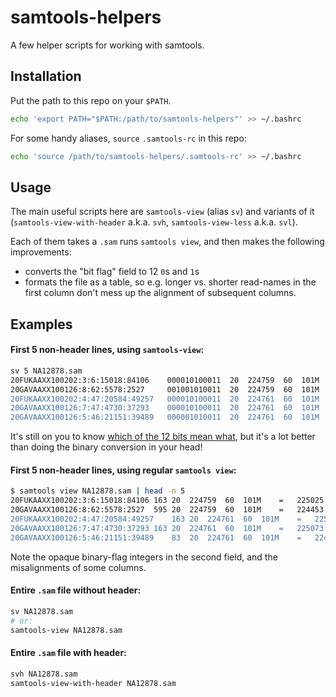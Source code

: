 # samtools-helpers
A few helper scripts for working with samtools.

## Installation
Put the path to this repo on your `$PATH`.

```sh
echo 'export PATH="$PATH:/path/to/samtools-helpers"' >> ~/.bashrc
```

For some handy aliases, `source` `.samtools-rc` in this repo:

```sh
echo 'source /path/to/samtools-helpers/.samtools-rc' >> ~/.bashrc
```

## Usage
The main useful scripts here are `samtools-view` (alias `sv`) and variants of it (`samtools-view-with-header` a.k.a. `svh`, `samtools-view-less` a.k.a. `svl`).

Each of them takes a `.sam` runs `samtools view`, and then makes the following improvements:

* converts the "bit flag" field to 12 `0`s and `1`s
* formats the file as a table, so e.g. longer vs. shorter read-names in the first column don't mess up the alignment of subsequent columns.

## Examples

#### First 5 non-header lines, using `samtools-view`:
```sh
sv 5 NA12878.sam
20FUKAAXX100202:3:6:15018:84106    000010100011  20  224759  60  101M         =  225025  366   ACCCAAATCTAATCAAGGCTCCCACTCTAACTCCCAAGCTCTAGGATATACCAAGGACAAAGGAAGATCATGAAATACCACCATGGGGATTCAATCAGCAA  ?@BBBCEEDFEFEEEFDEEFEEEEBFEDEFCFDDEEFEDFDFEEEFEEEECEEFEEFCEFDEEFFEFEDEEEFFFDECEDCEFEEDDFFBFEFGEAEDCCC  MD:Z:101                     PG:Z:BWA  RG:Z:20FUK.3  AM:i:37  NM:i:0  SM:i:37  MQ:i:60                                                                                                     OQ:Z:HHHHHHHHHHHHHHHHHHHHHHHHHHHHHHHHHHHHHHHHHHHHHHHHHHHHHHHHHHHHGHHHHHHHHHHHHHHFHHHGHHHHHIIHHDHHHHHEHHHHH  UQ:i:0
20GAVAAXX100126:8:62:5578:2527     001001010011  20  224759  60  101M         =  224453  -406  ACCCAAAGCTAATCAAGGCTCCCACTCTAACTCCCAAGCTCTAGGATATACCAAGGACAAAGGAAGATCATGAAATACCACCATGGGGATTCAATCAGCAA  834:/,1(:8::8::<98;-(-;>5?08/:;/+7<;=>?@:9>;==<=:<8<>?4>B>AABAAB@@;;<<=>===9>9?=9>=?==;=:;<?>><?@3@;1  MD:Z:7T93                    PG:Z:BWA  RG:Z:20GAV.8  AM:i:25  NM:i:1  SM:i:37  MQ:i:60                                                                                                     OQ:Z:C4541/1.55555555544008??9?1514401555?AAA;5554444555?A?7AFEFFFFFFDF55555444454445555444@5@==5555555555  UQ:i:7
20FUKAAXX100202:4:47:20584:49257   000010100011  20  224761  60  101M         =  225058  387   CCAAATCTAATCAAGGCTCCCACTCTAACTCCCAAGCTCTAGGATATACCAAGGACAAAGGAAGATCATGAAATACCACCATGGGGATTCAATCAGCAAAT  ?ACDBBCEDFEDEFEEEFEDBECFBFEFCFDEEEFEDFDFEEEFEEEECEEFEEFCEFFEEFFEFEDEAEFFFAECEFCDFEEFBFFDBEEC:@6A?C4>B  MD:Z:101                     PG:Z:BWA  RG:Z:20FUK.4  AM:i:37  NM:i:0  SM:i:37  MQ:i:60                                                                                                     OQ:Z:HHHHHHHHHHHHHHHHHHHHHHHHHHHHHHHHHHHHHHHHHHHHHHHHHHHHHHHHHHHHHHHHHHHHEHHHHDHHHHHIHHHHFHGIGHFE;D9BBD7AH  UQ:i:0
20GAVAAXX100126:7:47:4730:37293    000010100011  20  224761  60  101M         =  225073  412   CCAAATCTAATCAAGGCTCCCACTCTAACTCCCAAGCTCTAGGATATACCAAGGACAAAGGAAGATCATGAAATACCACCATGGGGATTCAATCAGCAAAT  ?BB@BCBFDDECC=E@@DB;BDCFDE<<AEB@B>BADD>?C?EDEB>@AC=<?=DAE?E=CAC?;<C=@ADD?ACACCAC>:>4=B676<17@@<:AA<;6  MD:Z:101                     PG:Z:BWA  RG:Z:20GAV.7  AM:i:37  NM:i:0  SM:i:37  MQ:i:60                                                                                                     OQ:Z:BBA>AB@BB@BA?>B==??7>@BBA@:6@@@@@@A@BAA>A?B@BA?=?>9=????@?@>>>@?67@<;??@>?@????@9:96=>2236-39=73@:652  UQ:i:0
20GAVAAXX100126:5:46:21151:39489   000001010011  20  224761  60  101M         =  224465  -396  CCAAATCTAATCAAGGCTCCCACTCTAACTCCCAAGCTCTAGGATATACCAAGGACAAAGGAAGATCATGAAATACCACCATGGGGATTCAATCAGCAAAT  >9<=BBB>BB>EFFEEEFEEECEFEEFDEFEEEFFEEFEEFDDEEEEDEEFFDDDDFFFDDFFDEFDEEDFFEEEEEEEEEFEEEEEFFEFEFEF=DED=A  MD:Z:101                     PG:Z:BWA  RG:Z:20GAV.5  AM:i:37  NM:i:0  SM:i:37  MQ:i:60                                                                                                     OQ:Z:DBGGFDFCFFBHHHHHHHHHHGHHHHHHHHHHHHHHHHHHHHHHHHHHHHHHHHHHHHHHHHHHHHHHHHHHHHHHHHHHHHHHHHHHHHHHHHHEHHHGH  UQ:i:0
```
It's still on you to know [which of the 12 bits mean what](https://samtools.github.io/hts-specs/SAMv1.pdf), but it's a lot better than doing the binary conversion in your head!

#### First 5 non-header lines, using regular `samtools view`:
```sh
$ samtools view NA12878.sam | head -n 5
20FUKAAXX100202:3:6:15018:84106	163	20	224759	60	101M	=	225025	366	ACCCAAATCTAATCAAGGCTCCCACTCTAACTCCCAAGCTCTAGGATATACCAAGGACAAAGGAAGATCATGAAATACCACCATGGGGATTCAATCAGCAA	?@BBBCEEDFEFEEEFDEEFEEEEBFEDEFCFDDEEFEDFDFEEEFEEEECEEFEEFCEFDEEFFEFEDEEEFFFDECEDCEFEEDDFFBFEFGEAEDCCC	MD:Z:101	PG:Z:BWA	RG:Z:20FUK.3	AM:i:37	NM:i:0	SM:i:37	MQ:i:60	OQ:Z:HHHHHHHHHHHHHHHHHHHHHHHHHHHHHHHHHHHHHHHHHHHHHHHHHHHHHHHHHHHHGHHHHHHHHHHHHHHFHHHGHHHHHIIHHDHHHHHEHHHHH	UQ:i:0
20GAVAAXX100126:8:62:5578:2527	595	20	224759	60	101M	=	224453	-406	ACCCAAAGCTAATCAAGGCTCCCACTCTAACTCCCAAGCTCTAGGATATACCAAGGACAAAGGAAGATCATGAAATACCACCATGGGGATTCAATCAGCAA	834:/,1(:8::8::<98;-(-;>5?08/:;/+7<;=>?@:9>;==<=:<8<>?4>B>AABAAB@@;;<<=>===9>9?=9>=?==;=:;<?>><?@3@;1	MD:Z:7T93	PG:Z:BWA	RG:Z:20GAV.8	AM:i:25	NM:i:1	SM:i:37	MQ:i:60	OQ:Z:C4541/1.55555555544008??9?1514401555?AAA;5554444555?A?7AFEFFFFFFDF55555444454445555444@5@==5555555555	UQ:i:7
20FUKAAXX100202:4:47:20584:49257	163	20	224761	60	101M	=	225058	387	CCAAATCTAATCAAGGCTCCCACTCTAACTCCCAAGCTCTAGGATATACCAAGGACAAAGGAAGATCATGAAATACCACCATGGGGATTCAATCAGCAAAT	?ACDBBCEDFEDEFEEEFEDBECFBFEFCFDEEEFEDFDFEEEFEEEECEEFEEFCEFFEEFFEFEDEAEFFFAECEFCDFEEFBFFDBEEC:@6A?C4>B	MD:Z:101	PG:Z:BWA	RG:Z:20FUK.4	AM:i:37	NM:i:0	SM:i:37	MQ:i:60	OQ:Z:HHHHHHHHHHHHHHHHHHHHHHHHHHHHHHHHHHHHHHHHHHHHHHHHHHHHHHHHHHHHHHHHHHHHEHHHHDHHHHHIHHHHFHGIGHFE;D9BBD7AH	UQ:i:0
20GAVAAXX100126:7:47:4730:37293	163	20	224761	60	101M	=	225073	412	CCAAATCTAATCAAGGCTCCCACTCTAACTCCCAAGCTCTAGGATATACCAAGGACAAAGGAAGATCATGAAATACCACCATGGGGATTCAATCAGCAAAT	?BB@BCBFDDECC=E@@DB;BDCFDE<<AEB@B>BADD>?C?EDEB>@AC=<?=DAE?E=CAC?;<C=@ADD?ACACCAC>:>4=B676<17@@<:AA<;6	MD:Z:101	PG:Z:BWA	RG:Z:20GAV.7	AM:i:37	NM:i:0	SM:i:37	MQ:i:60	OQ:Z:BBA>AB@BB@BA?>B==??7>@BBA@:6@@@@@@A@BAA>A?B@BA?=?>9=????@?@>>>@?67@<;??@>?@????@9:96=>2236-39=73@:652	UQ:i:0
20GAVAAXX100126:5:46:21151:39489	83	20	224761	60	101M	=	224465	-396	CCAAATCTAATCAAGGCTCCCACTCTAACTCCCAAGCTCTAGGATATACCAAGGACAAAGGAAGATCATGAAATACCACCATGGGGATTCAATCAGCAAAT	>9<=BBB>BB>EFFEEEFEEECEFEEFDEFEEEFFEEFEEFDDEEEEDEEFFDDDDFFFDDFFDEFDEEDFFEEEEEEEEEFEEEEEFFEFEFEF=DED=A	MD:Z:101	PG:Z:BWA	RG:Z:20GAV.5	AM:i:37	NM:i:0	SM:i:37	MQ:i:60	OQ:Z:DBGGFDFCFFBHHHHHHHHHHGHHHHHHHHHHHHHHHHHHHHHHHHHHHHHHHHHHHHHHHHHHHHHHHHHHHHHHHHHHHHHHHHHHHHHHHHHEHHHGH	UQ:i:0
```

Note the opaque binary-flag integers in the second field, and the misalignments of some columns.

#### Entire `.sam` file without header:
```sh
sv NA12878.sam
# or:
samtools-view NA12878.sam
```

#### Entire `.sam` file with header:
```sh
svh NA12878.sam
samtools-view-with-header NA12878.sam
```
